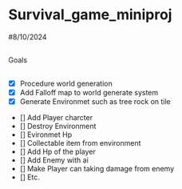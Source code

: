 # Survival_game_miniproj

#8/10/2024
##
Goals 
##
- [x] Procedure world generation                          
- [x] Add Falloff map to world generate system        
- [x] Generate Environmet such as tree rock on tile
- [] Add Player charcter 
- [] Destroy Environment 
- [] Evironmet Hp  
- [] Collectable item from environment                 
- [] Add Hp of the player                            
- [] Add Enemy with ai                                
- [] Make Player can taking damage from enemy           
- [] Etc.
